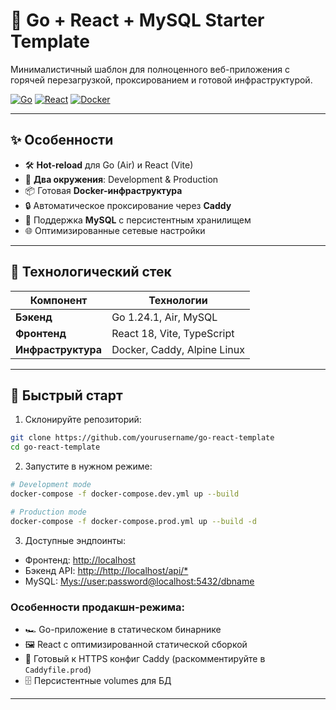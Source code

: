 # 🚀 Go + React + MySQL Starter Template

Минималистичный шаблон для полноценного веб-приложения с горячей перезагрузкой, проксированием и готовой инфраструктурой.

[![Go](https://img.shields.io/badge/Go-1.22+-00ADD8?logo=go)](https://golang.org/)
[![React](https://img.shields.io/badge/React-18+-61DAFB?logo=react)](https://react.dev/)
[![Docker](https://img.shields.io/badge/Docker-3.8+-2496ED?logo=docker)](https://www.docker.com/)

---

## ✨ Особенности

- 🛠 **Hot-reload** для Go (Air) и React (Vite)
- 🔄 **Два окружения**: Development & Production
- 📦 Готовая **Docker-инфраструктура**
- 🔒 Автоматическое проксирование через **Caddy**
- 🐘 Поддержка **MySQL** с персистентным хранилищем
- 🌐 Оптимизированные сетевые настройки

---

## 🧰 Технологический стек

| Компонент          | Технологии                  |
| ------------------ | --------------------------- |
| **Бэкенд**         | Go 1.24.1, Air, MySQL  |
| **Фронтенд**       | React 18, Vite, TypeScript  |
| **Инфраструктура** | Docker, Caddy, Alpine Linux |

---

## 🚀 Быстрый старт

1. Склонируйте репозиторий:

```bash
git clone https://github.com/yourusername/go-react-template
cd go-react-template
```

2. Запустите в нужном режиме:

```bash
# Development mode
docker-compose -f docker-compose.dev.yml up --build

# Production mode
docker-compose -f docker-compose.prod.yml up --build -d
```

3. Доступные эндпоинты:

- Фронтенд: [http://localhost](http://localhost)
- Бэкенд API: [http://http://localhost/api/\*](http://localhost/api/*)
- MySQL: [Mys://user:password@localhost:5432/dbname](Mys://user:password@localhost:5432/dbname)

### Особенности продакшн-режима:

- 🏎️ Go-приложение в статическом бинарнике
- 🖼️ React с оптимизированной статической сборкой
- 🔐 Готовый к HTTPS конфиг Caddy (раскомментируйте в `Caddyfile.prod`)
- 🗄️ Персистентные volumes для БД

---
